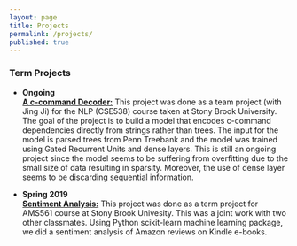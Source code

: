 ```yaml
---
layout: page
title: Projects
permalink: /projects/
published: true
---
```


### Term Projects

- **Ongoing** <br />
**[A c-command Decoder:](https://github.com/nazilashafiei/NLP-Project)** This project was done as a team project (with Jing Ji) for the NLP (CSE538) course taken at Stony Brook University. The goal of the project is to build a model
that encodes c-command dependencies directly from strings rather than trees. The input for the model is parsed trees from Penn Treebank and the model was trained using Gated Recurrent Units and dense layers.
This is still an ongoing project since the model seems to be suffering from overfitting due to the small size of data resulting in sparsity. Moreover, 
the use of dense layer seems to be discarding sequential information.


- **Spring 2019**	<br />
**[Sentiment Analysis:](https://github.com/nazilashafiei/Sentiment-Analysis)**
This project was done as a term project for AMS561 course at Stony Brook Univesity. This was a joint work with two other classmates. 
Using Python scikit-learn machine learning package, we did a sentiment analysis of Amazon reviews on Kindle e-books. 
